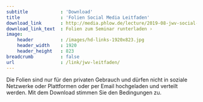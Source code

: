 ```yaml
---
subtitle            : 'Download'
title               : 'Folien Social Media Leitfaden'
download_link       : http://media.phlow.de/lecture/2019-08-jwv-social-media-leitfaden.pdf
download_link_text  : Folien zum Seminar runterladen ›
image:
    header          : /images/hd-links-1920x823.jpg
    header_width    : 1920
    header_height   : 823
breadcrumb          : false
url                 : /link/jwv-leitfaden/
---
```

Die Folien sind nur für den privaten Gebrauch und dürfen nicht in soziale Netzwerke oder Plattformen oder per Email hochgeladen und verteilt werden. Mit dem Download stimmen Sie den Bedingungen zu.
<!--more-->